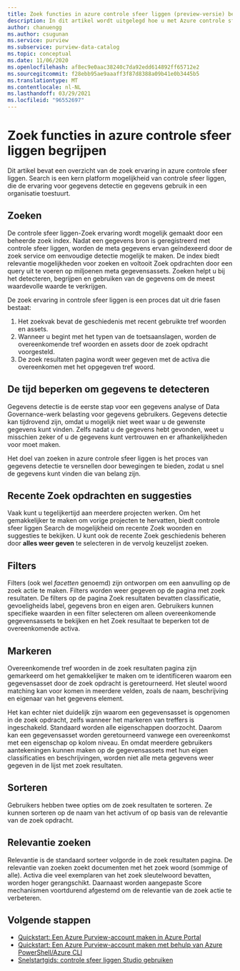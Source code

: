 ```yaml
---
title: Zoek functies in azure controle sfeer liggen (preview-versie) begrijpen
description: In dit artikel wordt uitgelegd hoe u met Azure controle sfeer liggen gegevens detectie kunt herkennen via zoek functies.
author: chanuengg
ms.author: csugunan
ms.service: purview
ms.subservice: purview-data-catalog
ms.topic: conceptual
ms.date: 11/06/2020
ms.openlocfilehash: af8ec9e0aac38240c7da92edd614892ff65712e2
ms.sourcegitcommit: f28ebb95ae9aaaff3f87d8388a09b41e0b3445b5
ms.translationtype: MT
ms.contentlocale: nl-NL
ms.lasthandoff: 03/29/2021
ms.locfileid: "96552697"
---
```

# <a name="understand-search-features-in-azure-purview"></a>Zoek functies in azure controle sfeer liggen begrijpen

Dit artikel bevat een overzicht van de zoek ervaring in azure controle sfeer liggen. Search is een kern platform mogelijkheid van controle sfeer liggen, die de ervaring voor gegevens detectie en gegevens gebruik in een organisatie toestuurt.

## <a name="search"></a>Zoeken

De controle sfeer liggen-Zoek ervaring wordt mogelijk gemaakt door een beheerde zoek index. Nadat een gegevens bron is geregistreerd met controle sfeer liggen, worden de meta gegevens ervan geïndexeerd door de zoek service om eenvoudige detectie mogelijk te maken. De index biedt relevantie mogelijkheden voor zoeken en voltooit Zoek opdrachten door een query uit te voeren op miljoenen meta gegevensassets. Zoeken helpt u bij het detecteren, begrijpen en gebruiken van de gegevens om de meest waardevolle waarde te verkrijgen.

De zoek ervaring in controle sfeer liggen is een proces dat uit drie fasen bestaat:

1. Het zoekvak bevat de geschiedenis met recent gebruikte tref woorden en assets.
1. Wanneer u begint met het typen van de toetsaanslagen, worden de overeenkomende tref woorden en assets door de zoek opdracht voorgesteld. 
1. De zoek resultaten pagina wordt weer gegeven met de activa die overeenkomen met het opgegeven tref woord.

## <a name="reduce-the-time-to-discover-data"></a>De tijd beperken om gegevens te detecteren

Gegevens detectie is de eerste stap voor een gegevens analyse of Data Governance-werk belasting voor gegevens gebruikers. Gegevens detectie kan tijdrovend zijn, omdat u mogelijk niet weet waar u de gewenste gegevens kunt vinden. Zelfs nadat u de gegevens hebt gevonden, weet u misschien zeker of u de gegevens kunt vertrouwen en er afhankelijkheden voor moet maken. 

Het doel van zoeken in azure controle sfeer liggen is het proces van gegevens detectie te versnellen door bewegingen te bieden, zodat u snel de gegevens kunt vinden die van belang zijn.

## <a name="recent-search-and-suggestions"></a>Recente Zoek opdrachten en suggesties

Vaak kunt u tegelijkertijd aan meerdere projecten werken. Om het gemakkelijker te maken om vorige projecten te hervatten, biedt controle sfeer liggen Search de mogelijkheid om recente Zoek woorden en suggesties te bekijken. U kunt ook de recente Zoek geschiedenis beheren door **alles weer geven** te selecteren in de vervolg keuzelijst zoeken.

## <a name="filters"></a>Filters

Filters (ook wel *facetten* genoemd) zijn ontworpen om een aanvulling op de zoek actie te maken. Filters worden weer gegeven op de pagina met zoek resultaten. De filters op de pagina Zoek resultaten bevatten classificatie, gevoeligheids label, gegevens bron en eigen aren. Gebruikers kunnen specifieke waarden in een filter selecteren om alleen overeenkomende gegevensassets te bekijken en het Zoek resultaat te beperken tot de overeenkomende activa.

## <a name="hit-highlighting"></a>Markeren

Overeenkomende tref woorden in de zoek resultaten pagina zijn gemarkeerd om het gemakkelijker te maken om te identificeren waarom een gegevensasset door de zoek opdracht is geretourneerd. Het sleutel woord matching kan voor komen in meerdere velden, zoals de naam, beschrijving en eigenaar van het gegevens element.

Het kan echter niet duidelijk zijn waarom een gegevensasset is opgenomen in de zoek opdracht, zelfs wanneer het markeren van treffers is ingeschakeld. Standaard worden alle eigenschappen doorzocht. Daarom kan een gegevensasset worden geretourneerd vanwege een overeenkomst met een eigenschap op kolom niveau. En omdat meerdere gebruikers aantekeningen kunnen maken op de gegevensassets met hun eigen classificaties en beschrijvingen, worden niet alle meta gegevens weer gegeven in de lijst met zoek resultaten.

## <a name="sort"></a>Sorteren

Gebruikers hebben twee opties om de zoek resultaten te sorteren. Ze kunnen sorteren op de naam van het activum of op basis van de relevantie van de zoek opdracht.

## <a name="search-relevance"></a>Relevantie zoeken

Relevantie is de standaard sorteer volgorde in de zoek resultaten pagina. De relevantie van zoeken zoekt documenten met het zoek woord (sommige of alle). Activa die veel exemplaren van het zoek sleutelwoord bevatten, worden hoger gerangschikt. Daarnaast worden aangepaste Score mechanismen voortdurend afgestemd om de relevantie van de zoek actie te verbeteren.

## <a name="next-steps"></a>Volgende stappen

* [Quickstart: Een Azure Purview-account maken in Azure Portal](create-catalog-portal.md)
* [Quickstart: Een Azure Purview-account maken met behulp van Azure PowerShell/Azure CLI](create-catalog-powershell.md)
* [Snelstartgids: controle sfeer liggen Studio gebruiken](use-purview-studio.md)
